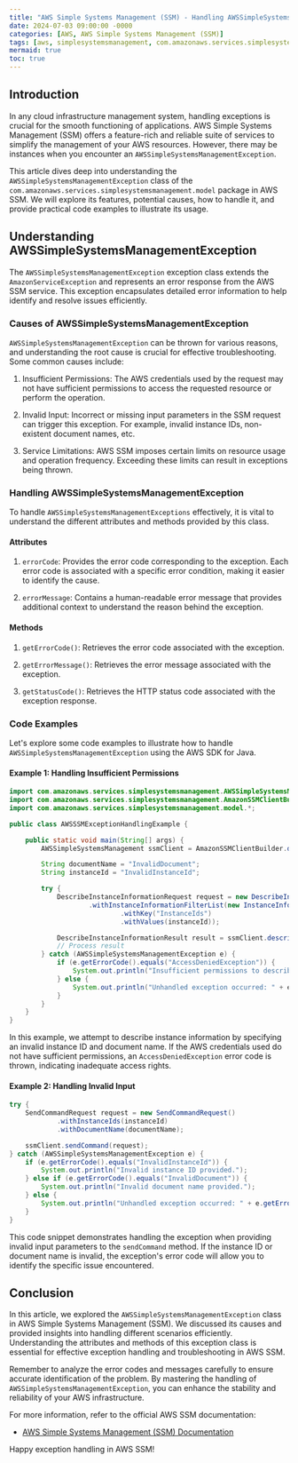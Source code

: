 ```yaml
---
title: "AWS Simple Systems Management (SSM) - Handling AWSSimpleSystemsManagementException"
date: 2024-07-03 09:00:00 -0000
categories: [AWS, AWS Simple Systems Management (SSM)]
tags: [aws, simplesystemsmanagement, com.amazonaws.services.simplesystemsmanagement.model]
mermaid: true
toc: true
---
```



## Introduction 

In any cloud infrastructure management system, handling exceptions is crucial for the smooth functioning of applications. AWS Simple Systems Management (SSM) offers a feature-rich and reliable suite of services to simplify the management of your AWS resources. However, there may be instances when you encounter an `AWSSimpleSystemsManagementException`.

This article dives deep into understanding the `AWSSimpleSystemsManagementException` class of the `com.amazonaws.services.simplesystemsmanagement.model` package in AWS SSM. We will explore its features, potential causes, how to handle it, and provide practical code examples to illustrate its usage.

## Understanding AWSSimpleSystemsManagementException

The `AWSSimpleSystemsManagementException` exception class extends the `AmazonServiceException` and represents an error response from the AWS SSM service. This exception encapsulates detailed error information to help identify and resolve issues efficiently.

### Causes of AWSSimpleSystemsManagementException

`AWSSimpleSystemsManagementException` can be thrown for various reasons, and understanding the root cause is crucial for effective troubleshooting. Some common causes include:

1. Insufficient Permissions: The AWS credentials used by the request may not have sufficient permissions to access the requested resource or perform the operation.

2. Invalid Input: Incorrect or missing input parameters in the SSM request can trigger this exception. For example, invalid instance IDs, non-existent document names, etc.

3. Service Limitations: AWS SSM imposes certain limits on resource usage and operation frequency. Exceeding these limits can result in exceptions being thrown.

### Handling AWSSimpleSystemsManagementException

To handle `AWSSimpleSystemsManagementExceptions` effectively, it is vital to understand the different attributes and methods provided by this class.

#### Attributes

1. `errorCode`: Provides the error code corresponding to the exception. Each error code is associated with a specific error condition, making it easier to identify the cause.

2. `errorMessage`: Contains a human-readable error message that provides additional context to understand the reason behind the exception.

#### Methods

1. `getErrorCode()`: Retrieves the error code associated with the exception.

2. `getErrorMessage()`: Retrieves the error message associated with the exception.

3. `getStatusCode()`: Retrieves the HTTP status code associated with the exception response.

### Code Examples

Let's explore some code examples to illustrate how to handle `AWSSimpleSystemsManagementException` using the AWS SDK for Java.

#### Example 1: Handling Insufficient Permissions

```java
import com.amazonaws.services.simplesystemsmanagement.AWSSimpleSystemsManagement;
import com.amazonaws.services.simplesystemsmanagement.AmazonSSMClientBuilder;
import com.amazonaws.services.simplesystemsmanagement.model.*;

public class AWSSSMExceptionHandlingExample {

    public static void main(String[] args) {
        AWSSimpleSystemsManagement ssmClient = AmazonSSMClientBuilder.defaultClient();

        String documentName = "InvalidDocument";
        String instanceId = "InvalidInstanceId";

        try {
            DescribeInstanceInformationRequest request = new DescribeInstanceInformationRequest()
                    .withInstanceInformationFilterList(new InstanceInformationStringFilter()
                            .withKey("InstanceIds")
                            .withValues(instanceId));

            DescribeInstanceInformationResult result = ssmClient.describeInstanceInformation(request);
            // Process result
        } catch (AWSSimpleSystemsManagementException e) {
            if (e.getErrorCode().equals("AccessDeniedException")) {
                System.out.println("Insufficient permissions to describe instance information.");
            } else {
                System.out.println("Unhandled exception occurred: " + e.getErrorCode());
            }
        }
    }
}
```

In this example, we attempt to describe instance information by specifying an invalid instance ID and document name. If the AWS credentials used do not have sufficient permissions, an `AccessDeniedException` error code is thrown, indicating inadequate access rights.

#### Example 2: Handling Invalid Input

```java
try {
    SendCommandRequest request = new SendCommandRequest()
            .withInstanceIds(instanceId)
            .withDocumentName(documentName);

    ssmClient.sendCommand(request);
} catch (AWSSimpleSystemsManagementException e) {
    if (e.getErrorCode().equals("InvalidInstanceId")) {
        System.out.println("Invalid instance ID provided.");
    } else if (e.getErrorCode().equals("InvalidDocument")) {
        System.out.println("Invalid document name provided.");
    } else {
        System.out.println("Unhandled exception occurred: " + e.getErrorCode());
    }
}
```

This code snippet demonstrates handling the exception when providing invalid input parameters to the `sendCommand` method. If the instance ID or document name is invalid, the exception's error code will allow you to identify the specific issue encountered.

## Conclusion

In this article, we explored the `AWSSimpleSystemsManagementException` class in AWS Simple Systems Management (SSM). We discussed its causes and provided insights into handling different scenarios efficiently. Understanding the attributes and methods of this exception class is essential for effective exception handling and troubleshooting in AWS SSM.

Remember to analyze the error codes and messages carefully to ensure accurate identification of the problem. By mastering the handling of `AWSSimpleSystemsManagementException`, you can enhance the stability and reliability of your AWS infrastructure.

For more information, refer to the official AWS SSM documentation:
- [AWS Simple Systems Management (SSM) Documentation](https://docs.aws.amazon.com/systems-manager/index.html)

Happy exception handling in AWS SSM!
